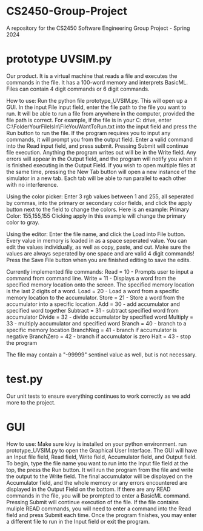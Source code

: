 # CS2450-Group-Project
A repository for the CS2450 Software Engineering Group Project - Spring 2024

# prototype UVSIM.py
Our product. It is a virtual machine that reads a file and executes the commands in the file. It has a 100-word memory and interprets BasicML. Files can contain 4 digit commands or 6 digit commands.

How to use: 
Run the python file prototype_UVSIM.py. This will open up a GUI. In the input File input field, enter the file path to the file you want to run. It will be able to run a file from anywhere in the computer, provided the file path is correct. For example, if the file is in your C: drive, enter C:\FolderYourFileIsIn\FileYouWantToRun.txt into the input field and press the Run button to run the file. If the program requires you to input any commands, it will prompt you from the output field. Enter a valid command into the Read input field, and press submit. Pressing Submit will continue file execution. Anything the program writes out will be in the Write field. Any errors will appear in the Output field, and the program will notify you when it is finished executing in the Output Field. 
If you wish to open multiple files at the same time, pressing the New Tab button will open a new instance of the simulator in a new tab. Each tab will be able to run parallel to each other with no interference. 

Using the color picker: 
Enter 3 rgb values between 1 and 255, all seperated by commas, into the primary or secondary color fields, and click the apply button next to the field to change the colors. 
Here is an example: 
Primary Color: 155,155,155
Clicking apply in this example will change the primary color to gray.

Using the editor:
Enter the file name, and click the Load into File button. Every value in memory is loaded in as a space seperated value. You can edit the values individually, as well as copy, paste, and cut. 
Make sure the values are always seperated by one space and are valid 4 digit commands! Press the Save File button when you are finished editing to save the edits. 

Currently implemented file commands:
Read = 10 - Prompts user to input a command from command line.
Write = 11 - Displays a word from the specified memory location onto the screen. The specified memory location is the last 2 digits of a word.
Load = 20 - Load a word from a specific memory location to the accumulator.
Store = 21 - Store a word from the accumulator into a specific location. 
Add = 30 - add accumulator and specified word together
Subtract = 31 - subtract specified word from accumulator
Divide = 32 - divide accumulator by specified word
Multiply = 33 - multiply accumulator and specified word
Branch = 40 - branch to a specific memory location
BranchNeg = 41 - branch if accumulator is negative
BranchZero = 42 - branch if accumulator is zero
Halt = 43 - stop the program

The file may contain a "-99999" sentinel value as well, but is not necessary. 

# test.py
Our unit tests to ensure everything continues to work correctly as we add more to the project.

# GUI
How to use: 
Make sure kivy is installed on your python environment. 
run prototype_UVSIM.py to open the Graphical User Interface.
The GUI will have an Input file field, Read field, Write field, Accumulator field, and Output field. 
To begin, type the file name you want to run into the Input file field at the top, the press the Run button. It will run the program from the file and write the output to the Write field. The final accumulator will be displayed on the Accumulator field, and the whole memory or any errors encountered are displayed in the Output Field on the bottom. 
If there are any READ commands in the file, you will be prompted to enter a BasicML command. Pressing Submit will continue execution of the file. 
If the file contains muliple READ commands, you will need to enter a command into the Read field and press Submit each time. 
Once the program finishes, you may enter a different file to run in the Input field or exit the program.

